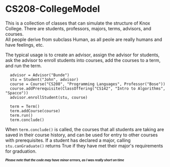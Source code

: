 # CS208-CollegeModel

This is a collection of classes that can simulate the structure of Knox College. There are students, professors, majors, terms, advisors, and courses.  
All people derive from subclass Human, as all peole are really humans and have feelings, etc.  

The typical usage is to create an advisor, assign the advisor for students, ask the advisor to enroll students into courses, add the courses to a term, and run the term.

```
  advisor = Advisor("Bunde")
  stu = Student("John", advisor)
  course = Course("CS208", "Programming Languages", Professor("Bose"))
  course.addPrerequisite(ClassOffering("CS142", "Intro to Algorithms", "Spacco"))
  advisor.enrollStudent(stu, course)

  term = Term()
  term.addCourse(course)
  term.run()
  term.conclude()
```  

When ```term.conclude()``` is called, the courses that all students are taking are saved in their course history, and can be used for entry to other courses with prerequisites. If a student has declared a major, calling ```stu.canGraduate()``` returns True if they have met their major's requirements for graduation.

<sub><sup>***Please note that the code may have minor errrors, as I was really short on time***</sup></sub>
